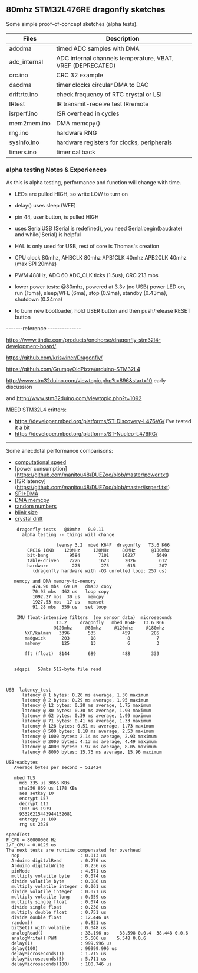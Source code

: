 ##  80mhz STM32L476RE dragonfly sketches

Some simple proof-of-concept sketches (alpha tests).

Files | Description
---|---
adcdma | timed ADC samples with DMA
adc_internal | ADC internal channels temperature, VBAT, VREF (DEPRECATED)
crc.ino	|   CRC 32 example
dacdma  | timer clocks circular DMA to DAC
driftrtc.ino | check frequency of RTC crystal or LSI
IRtest  | IR transmit-receive test IRremote
isrperf.ino  | ISR overhead in cycles
mem2mem.ino  | DMA memcpy()
rng.ino      | hardware RNG
sysinfo.ino      | hardware registers for clocks, peripherals
timers.ino   | timer callback

### alpha testing Notes & Experiences

As this is alpha testing, performance and function will change with time.

* LEDs are pulled HIGH, so write LOW to turn on

* delay() uses sleep (WFE)

* pin 44, user button, is pulled HIGH

* uses SerialUSB (Serial is redefined), you need Serial.begin(baudrate) and while(!Serial) is helpful

* HAL is only used for USB, rest of core is Thomas's creation 

* CPU clock 80mhz, AHBCLK 80mhz  APB1CLK 40mhz  APB2CLK 40mhz (max SPI 20mhz)

* PWM 488Hz, ADC 60 ADC_CLK ticks (1.5us), CRC 213 mbs

* lower power tests: @80mhz, powered at 3.3v (no USB) power LED on, run (15ma), sleep/WFE (6ma), stop (0.9ma), standby (0.43ma), shutdown (0.34ma)

* to burn new bootloader, hold USER button and then push/release RESET button


-------reference --------------

https://www.tindie.com/products/onehorse/dragonfly-stm32l4-development-board/

https://github.com/kriswiner/Dragonfly/

https://github.com/GrumpyOldPizza/arduino-STM32L4

http://www.stm32duino.com/viewtopic.php?t=896&start=10 early discussion

and http://www.stm32duino.com/viewtopic.php?t=1092

MBED STM32L4 critters:
* https://developer.mbed.org/platforms/ST-Discovery-L476VG/ i've tested it a bit
* https://developer.mbed.org/platforms/ST-Nucleo-L476RG/

------------------------------------

Some anecdotal performance comparisons:

* [computational speed](https://github.com/manitou48/DUEZoo/blob/master/perf.txt)
* [power consumption] (https://github.com/manitou48/DUEZoo/blob/master/power.txt)
* [ISR latency] (https://github.com/manitou48/DUEZoo/blob/master/isrperf.txt)
* [SPI+DMA](https://github.com/manitou48/DUEZoo/blob/master/SPIperf.txt)
* [DMA memcpy](https://github.com/manitou48/DUEZoo/blob/master/mem2mem.txt)
* [random numbers](https://github.com/manitou48/DUEZoo/blob/master/RNGperf.txt)
* [blink size](https://github.com/manitou48/DUEZoo/blob/master/blinksize.txt)
* [crystal drift](https://github.com/manitou48/crystals/blob/master/crystals.txt)


```
    dragonfly tests   @80mhz   0.0.11
      alpha testing -- things will change

                   teensy 3.2  mbed K64F  dragonfly   T3.6 K66
        CRC16 16KB    120MHz     120MHz     80MHz      @180mhz
        bit-bang        9584       7101     16227        5649
        table-driven    2226       1623      2026         612
        hardware         275        275       615         207
		  (dragonfly hardware with -O3 unrolled loop: 257 us)

   memcpy and DMA memory-to-memory
          474.90 mbs  69 us   dma32 copy
          70.93 mbs  462 us   loop copy
          1092.27 mbs  30 us   memcpy
          1927.53 mbs  17 us   memset
          91.28 mbs  359 us   set loop

    IMU float-intensive filters  (no sensor data)  microseconds
                   T3.2     dragonfly   mbed K64F   T3.6 K66
                  @120mhz     @80mhz     @120mhz     @180mhz
       NXP/kalman   3396       535          459        285
       madgwick      203        18            8          7
       mahony        125        13            6          3
   
       fft (float)  8144       689          488        339


   sdqspi   58mbs 512-byte file read



USB  latency_test
      latency @ 1 bytes: 0.26 ms average, 1.30 maximum
      latency @ 2 bytes: 0.29 ms average, 1.95 maximum
      latency @ 12 bytes: 0.28 ms average, 1.75 maximum
      latency @ 30 bytes: 0.30 ms average, 1.90 maximum
      latency @ 62 bytes: 0.39 ms average, 1.99 maximum
      latency @ 71 bytes: 0.41 ms average, 1.33 maximum
      latency @ 128 bytes: 0.51 ms average, 1.73 maximum
      latency @ 500 bytes: 1.18 ms average, 2.53 maximum
      latency @ 1000 bytes: 2.14 ms average, 2.93 maximum
      latency @ 2000 bytes: 4.13 ms average, 4.49 maximum
      latency @ 4000 bytes: 7.97 ms average, 8.05 maximum
      latency @ 8000 bytes: 15.76 ms average, 15.96 maximum

USBreadbytes
   Average bytes per second = 512424

   mbed TLS
     md5 335 us 3056 KBs
     sha256 869 us 1178 KBs
     aes setkey 10
     encrypt 157
     decrypt 113
     100! us 1979
     93326215443944152681
     entropy us 189
     rng us 2328

speedTest 
F_CPU = 80000000 Hz
1/F_CPU = 0.0125 us
The next tests are runtime compensated for overhead
  nop                       : 0.013 us
  Arduino digitalRead       : 0.276 us
  Arduino digitalWrite      : 0.236 us
  pinMode                   : 4.571 us
  multiply volatile byte    : 0.074 us
  divide volatile byte      : 0.086 us
  multiply volatile integer : 0.061 us
  divide volatile integer   : 0.071 us
  multiply volatile long    : 0.059 us
  multiply single float     : 0.074 us
  divide single float       : 0.238 us
  multiply double float     : 0.751 us
  divide double float       : 12.446 us
  random()                  : 0.821 us
  bitSet() with volatile    : 0.048 us
  analogRead()              : 33.196 us    38.598 0.0.4  38.448 0.0.6
  analogWrite() PWM         : 5.606 us    5.548 0.0.6
  delay(1)                  : 999.996 us
  delay(100)                : 99999.996 us
  delayMicroseconds(1)      : 1.715 us
  delayMicroseconds(5)      : 5.711 us
  delayMicroseconds(100)    : 100.746 us


```

